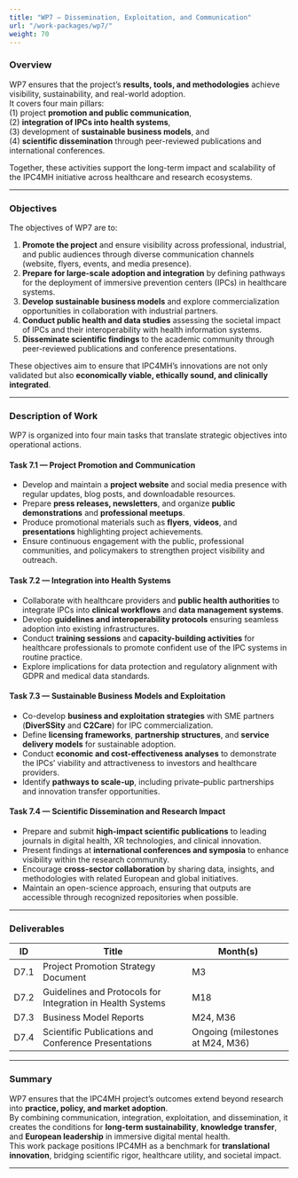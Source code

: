 ```yaml
---
title: "WP7 — Dissemination, Exploitation, and Communication"
url: "/work-packages/wp7/"
weight: 70
---
```


### Overview

WP7 ensures that the project’s **results, tools, and methodologies** achieve visibility, sustainability, and real-world adoption.  
It covers four main pillars:  
(1) project **promotion and public communication**,  
(2) **integration of IPCs into health systems**,  
(3) development of **sustainable business models**, and  
(4) **scientific dissemination** through peer-reviewed publications and international conferences.  

Together, these activities support the long-term impact and scalability of the IPC4MH initiative across healthcare and research ecosystems.

---

### Objectives

The objectives of WP7 are to:

1. **Promote the project** and ensure visibility across professional, industrial, and public audiences through diverse communication channels (website, flyers, events, and media presence).  
2. **Prepare for large-scale adoption and integration** by defining pathways for the deployment of immersive prevention centers (IPCs) in healthcare systems.  
3. **Develop sustainable business models** and explore commercialization opportunities in collaboration with industrial partners.  
4. **Conduct public health and data studies** assessing the societal impact of IPCs and their interoperability with health information systems.  
5. **Disseminate scientific findings** to the academic community through peer-reviewed publications and conference presentations.  

These objectives aim to ensure that IPC4MH’s innovations are not only validated but also **economically viable, ethically sound, and clinically integrated**.

---

### Description of Work

WP7 is organized into four main tasks that translate strategic objectives into operational actions.

#### Task 7.1 — Project Promotion and Communication

- Develop and maintain a **project website** and social media presence with regular updates, blog posts, and downloadable resources.  
- Prepare **press releases, newsletters**, and organize **public demonstrations** and **professional meetups**.  
- Produce promotional materials such as **flyers**, **videos**, and **presentations** highlighting project achievements.  
- Ensure continuous engagement with the public, professional communities, and policymakers to strengthen project visibility and outreach.

#### Task 7.2 — Integration into Health Systems

- Collaborate with healthcare providers and **public health authorities** to integrate IPCs into **clinical workflows** and **data management systems**.  
- Develop **guidelines and interoperability protocols** ensuring seamless adoption into existing infrastructures.  
- Conduct **training sessions** and **capacity-building activities** for healthcare professionals to promote confident use of the IPC systems in routine practice.  
- Explore implications for data protection and regulatory alignment with GDPR and medical data standards.

#### Task 7.3 — Sustainable Business Models and Exploitation

- Co-develop **business and exploitation strategies** with SME partners (**DiverSSity** and **C2Care**) for IPC commercialization.  
- Define **licensing frameworks**, **partnership structures**, and **service delivery models** for sustainable adoption.  
- Conduct **economic and cost-effectiveness analyses** to demonstrate the IPCs’ viability and attractiveness to investors and healthcare providers.  
- Identify **pathways to scale-up**, including private–public partnerships and innovation transfer opportunities.

#### Task 7.4 — Scientific Dissemination and Research Impact

- Prepare and submit **high-impact scientific publications** to leading journals in digital health, XR technologies, and clinical innovation.  
- Present findings at **international conferences and symposia** to enhance visibility within the research community.  
- Encourage **cross-sector collaboration** by sharing data, insights, and methodologies with related European and global initiatives.  
- Maintain an open-science approach, ensuring that outputs are accessible through recognized repositories when possible.

---

### Deliverables

| ID | Title | Month(s) |
|----|--------|-----------|
| D7.1 | Project Promotion Strategy Document | M3 |
| D7.2 | Guidelines and Protocols for Integration in Health Systems | M18 |
| D7.3 | Business Model Reports | M24, M36 |
| D7.4 | Scientific Publications and Conference Presentations | Ongoing (milestones at M24, M36) |

---

### Summary

WP7 ensures that the IPC4MH project’s outcomes extend beyond research into **practice, policy, and market adoption**.  
By combining communication, integration, exploitation, and dissemination, it creates the conditions for **long-term sustainability**, **knowledge transfer**, and **European leadership** in immersive digital mental health.  
This work package positions IPC4MH as a benchmark for **translational innovation**, bridging scientific rigor, healthcare utility, and societal impact.

---